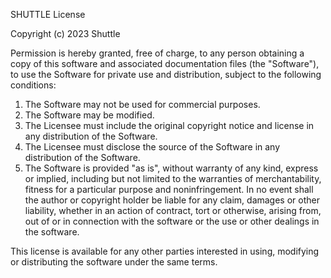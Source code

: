 SHUTTLE License

Copyright (c) 2023 Shuttle

Permission is hereby granted, free of charge, to any person obtaining a copy of this software and associated documentation files (the "Software"), to use the Software for private use and distribution, subject to the following conditions:

1. The Software may not be used for commercial purposes.
2. The Software may be modified.
3. The Licensee must include the original copyright notice and license in any distribution of the Software.
4. The Licensee must disclose the source of the Software in any distribution of the Software.
5. The Software is provided "as is", without warranty of any kind, express or implied, including but not limited to the warranties of merchantability, fitness for a particular purpose and noninfringement. In no event shall the author or copyright holder be liable for any claim, damages or other liability, whether in an action of contract, tort or otherwise, arising from, out of or in connection with the software or the use or other dealings in the software.

This license is available for any other parties interested in using, modifying or distributing the software under the same terms.
